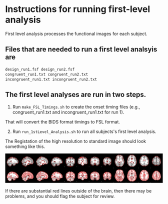 <h1>Instructions for running first-level analysis</h1>

First level analysis processes the functional images for each subject.

<h2>Files that are needed to run a first level analsyis are</h2>

```
design_run1.fsf design_run2.fsf
congruent_run1.txt congruent_run2.txt
incongruent_run1.txt incongruent_run2.txt
```

<h2>The first level analyses are run in two steps.</h2>

1. Run `make_FSL_Timings.sh` to create the onset timing files (e.g., congruent_run1.txt and incongruent_run1.txt for run 1).

That will convert the BIDS format timings to FSL format.

2. Run `run_1stLevel_Analysis.sh` to run all subjects's first level analysis.

The Registation of the high resolution to standard image should look something like this.

![image](highres2standard.png)

If there are substantial red lines outside of the brain, then there may be problems, and you should flag the subject for review.

